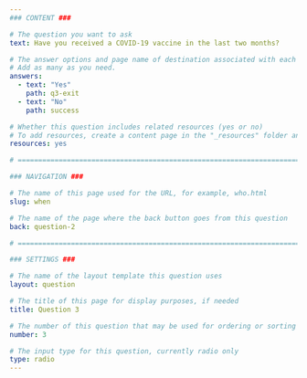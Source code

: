 ```yaml
---
### CONTENT ###

# The question you want to ask
text: Have you received a COVID-19 vaccine in the last two months?

# The answer options and page name of destination associated with each answer
# Add as many as you need.
answers:
  - text: "Yes"
    path: q3-exit
  - text: "No"
    path: success

# Whether this question includes related resources (yes or no)
# To add resources, create a content page in the "_resources" folder and add this question's filename to the "related-page-name" setting, for example, who.md.
resources: yes

# =============================================================================

### NAVIGATION ###

# The name of this page used for the URL, for example, who.html
slug: when

# The name of the page where the back button goes from this question
back: question-2

# =============================================================================

### SETTINGS ###

# The name of the layout template this question uses
layout: question

# The title of this page for display purposes, if needed
title: Question 3

# The number of this question that may be used for ordering or sorting
number: 3

# The input type for this question, currently radio only
type: radio
---
```

